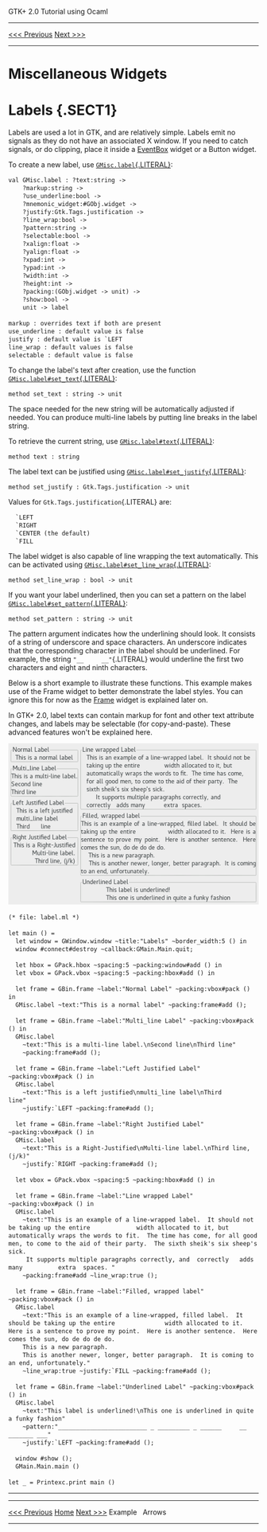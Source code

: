  GTK+ 2.0 Tutorial using Ocaml
  ------------------------------- -- --------------------------
  [\<\<\< Previous](x944.html)       [Next \>\>\>](x997.html)

* * * * *

Miscellaneous Widgets
=====================

Labels {.SECT1}
======

Labels are used a lot in GTK, and are relatively simple. Labels emit no
signals as they do not have an associated X window. If you need to catch
signals, or do clipping, place it inside a
[EventBox](c1436.html#SEC-EVENTBOX) widget or a Button widget.

To create a new label, use
[`GMisc.label`{.LITERAL}](http://lablgtk.forge.ocamlcore.org/refdoc/GMisc.html#VALlabel):

~~~~ {.PROGRAMLISTING}
val GMisc.label : ?text:string ->
    ?markup:string ->
    ?use_underline:bool ->
    ?mnemonic_widget:#GObj.widget ->
    ?justify:Gtk.Tags.justification ->
    ?line_wrap:bool ->
    ?pattern:string ->
    ?selectable:bool ->
    ?xalign:float ->
    ?yalign:float ->
    ?xpad:int ->
    ?ypad:int ->
    ?width:int ->
    ?height:int ->
    ?packing:(GObj.widget -> unit) ->
    ?show:bool ->
    unit -> label

markup : overrides text if both are present
use_underline : default value is false
justify : default value is `LEFT
line_wrap : default values is false
selectable : default value is false
~~~~

To change the label's text after creation, use the function
[`GMisc.label#set_text`{.LITERAL}](http://lablgtk.forge.ocamlcore.org/refdoc/GMisc.label_skel-c.html#METHODset_text):

~~~~ {.PROGRAMLISTING}
method set_text : string -> unit
~~~~

The space needed for the new string will be automatically adjusted if
needed. You can produce multi-line labels by putting line breaks in the
label string.

To retrieve the current string, use
[`GMisc.label#text`{.LITERAL}](http://lablgtk.forge.ocamlcore.org/refdoc/GMisc.label_skel-c.html#METHODtext):

~~~~ {.PROGRAMLISTING}
method text : string
~~~~

The label text can be justified using
[`GMisc.label#set_justify`{.LITERAL}](http://lablgtk.forge.ocamlcore.org/refdoc/GMisc.label_skel-c.html#METHODset_justify):

~~~~ {.PROGRAMLISTING}
method set_justify : Gtk.Tags.justification -> unit
~~~~

Values for `Gtk.Tags.justification`{.LITERAL} are:

~~~~ {.PROGRAMLISTING}
  `LEFT
  `RIGHT
  `CENTER (the default)
  `FILL
~~~~

The label widget is also capable of line wrapping the text
automatically. This can be activated using
[`GMisc.label#set_line_wrap`{.LITERAL}](http://lablgtk.forge.ocamlcore.org/refdoc/GMisc.label_skel-c.html#METHODset_line_wrap):

~~~~ {.PROGRAMLISTING}
method set_line_wrap : bool -> unit
~~~~

If you want your label underlined, then you can set a pattern on the
label
[`GMisc.label#set_pattern`{.LITERAL}](http://lablgtk.forge.ocamlcore.org/refdoc/GMisc.label_skel-c.html#METHODset_pattern):

~~~~ {.PROGRAMLISTING}
method set_pattern : string -> unit
~~~~

The pattern argument indicates how the underlining should look. It
consists of a string of underscore and space characters. An underscore
indicates that the corresponding character in the label should be
underlined. For example, the string `"__     __"`{.LITERAL} would
underline the first two characters and eight and ninth characters.

Below is a short example to illustrate these functions. This example
makes use of the Frame widget to better demonstrate the label styles.
You can ignore this for now as the [Frame](x1510.html) widget is
explained later on.

In GTK+ 2.0, label texts can contain markup for font and other text
attribute changes, and labels may be selectable (for copy-and-paste).
These advanced features won't be explained here.

![](images/label.png)

~~~~ {.PROGRAMLISTING}
(* file: label.ml *)

let main () =
  let window = GWindow.window ~title:"Labels" ~border_width:5 () in
  window #connect#destroy ~callback:GMain.Main.quit;

  let hbox = GPack.hbox ~spacing:5 ~packing:window#add () in
  let vbox = GPack.vbox ~spacing:5 ~packing:hbox#add () in

  let frame = GBin.frame ~label:"Normal Label" ~packing:vbox#pack () in
  GMisc.label ~text:"This is a normal label" ~packing:frame#add ();

  let frame = GBin.frame ~label:"Multi_line Label" ~packing:vbox#pack () in
  GMisc.label
    ~text:"This is a multi-line label.\nSecond line\nThird line"
    ~packing:frame#add ();

  let frame = GBin.frame ~label:"Left Justified Label" ~packing:vbox#pack () in
  GMisc.label
    ~text:"This is a left justified\nmulti_line label\nThird      line"
    ~justify:`LEFT ~packing:frame#add ();

  let frame = GBin.frame ~label:"Right Justified Label" ~packing:vbox#pack () in
  GMisc.label
    ~text:"This is a Right-Justified\nMulti-line label.\nThird line, (j/k)"
    ~justify:`RIGHT ~packing:frame#add ();

  let vbox = GPack.vbox ~spacing:5 ~packing:hbox#add () in

  let frame = GBin.frame ~label:"Line wrapped Label" ~packing:vbox#pack () in
  GMisc.label
    ~text:"This is an example of a line-wrapped label.  It should not be taking up the entire             width allocated to it, but automatically wraps the words to fit.  The time has come, for all good men, to come to the aid of their party.  The sixth sheik's six sheep's sick.
     It supports multiple paragraphs correctly, and  correctly   adds many          extra  spaces. "
    ~packing:frame#add ~line_wrap:true ();

  let frame = GBin.frame ~label:"Filled, wrapped label" ~packing:vbox#pack () in
  GMisc.label
    ~text:"This is an example of a line-wrapped, filled label.  It should be taking up the entire              width allocated to it.  Here is a sentence to prove my point.  Here is another sentence.  Here comes the sun, do de do de do.
    This is a new paragraph.
    This is another newer, longer, better paragraph.  It is coming to an end, unfortunately."
    ~line_wrap:true ~justify:`FILL ~packing:frame#add ();

  let frame = GBin.frame ~label:"Underlined Label" ~packing:vbox#pack () in
  GMisc.label
    ~text:"This label is underlined!\nThis one is underlined in quite a funky fashion"
    ~pattern:"_________________________ _ _________ _ ______     __ _______ ___"
    ~justify:`LEFT ~packing:frame#add ();

  window #show ();
  GMain.Main.main ()

let _ = Printexc.print main ()
~~~~

* * * * *

  ------------------------------ -------------------- --------------------------
  [\<\<\< Previous](x944.html)   [Home](book1.html)   [Next \>\>\>](x997.html)
  Example                                             Arrows
  ------------------------------ -------------------- --------------------------


